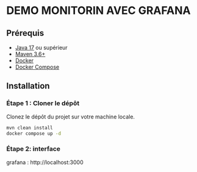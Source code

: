 # DEMO MONITORIN AVEC GRAFANA

## Prérequis

- [Java 17](https://www.oracle.com/java/technologies/javase-jdk17-downloads.html) ou supérieur
- [Maven 3.6+](https://maven.apache.org/install.html)
- [Docker](https://docs.docker.com/get-docker/)
- [Docker Compose](https://docs.docker.com/compose/install/)

## Installation

### Étape 1 : Cloner le dépôt

Clonez le dépôt du projet sur votre machine locale.

```bash
mvn clean install
docker compose up -d
```


### Étape 2: interface
grafana : http://localhost:3000



